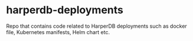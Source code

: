 # harperdb-deployments
Repo that contains code related to HarperDB deployments such as docker file, Kubernetes manifests, Helm chart etc.

